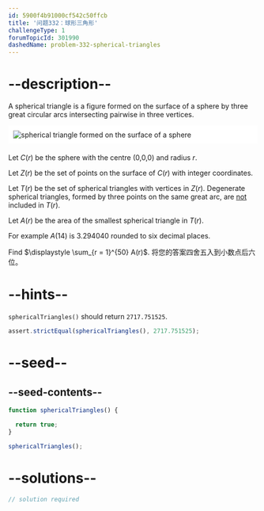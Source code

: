 ```yaml
---
id: 5900f4b91000cf542c50ffcb
title: '问题332：球形三角形'
challengeType: 1
forumTopicId: 301990
dashedName: problem-332-spherical-triangles
---
```


# --description--

A spherical triangle is a figure formed on the surface of a sphere by three great circular arcs intersecting pairwise in three vertices.

<img alt="spherical triangle formed on the surface of a sphere" src="https://cdn.freecodecamp.org/curriculum/project-euler/spherical-triangles.jpg" style="background-color: white; padding: 10px; display: block; margin-right: auto; margin-left: auto; margin-bottom: 1.2rem;" />

Let $C(r)$ be the sphere with the centre (0,0,0) and radius $r$.

Let $Z(r)$ be the set of points on the surface of $C(r)$ with integer coordinates.

Let $T(r)$ be the set of spherical triangles with vertices in $Z(r)$. Degenerate spherical triangles, formed by three points on the same great arc, are <u>not</u> included in $T(r)$.

Let $A(r)$ be the area of the smallest spherical triangle in $T(r)$.

For example $A(14)$ is 3.294040 rounded to six decimal places.

Find $\displaystyle \sum_{r = 1}^{50} A(r)$. 将您的答案四舍五入到小数点后六位。

# --hints--

`sphericalTriangles()` should return `2717.751525`.

```js
assert.strictEqual(sphericalTriangles(), 2717.751525);
```

# --seed--

## --seed-contents--

```js
function sphericalTriangles() {

  return true;
}

sphericalTriangles();
```

# --solutions--

```js
// solution required
```
